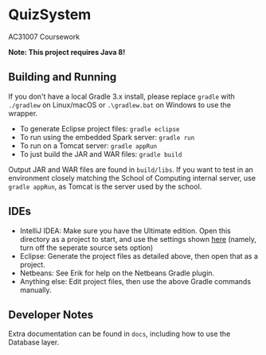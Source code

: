 # QuizSystem
AC31007 Coursework

**Note: This project requires Java 8!**

## Building and Running
If you don't have a local Gradle 3.x install, please replace `gradle` with `./gradlew` on Linux/macOS or `.\gradlew.bat`
on Windows to use the wrapper.

- To generate Eclipse project files: `gradle eclipse`
- To run using the embedded Spark server: `gradle run`
- To run on a Tomcat server: `gradle appRun`
- To just build the JAR and WAR files: `gradle build`

Output JAR and WAR files are found in `build/libs`. If you want to test in an environment closely matching the School of
Computing internal server, use `gradle appRun`, as Tomcat is the server used by the school.

## IDEs
- IntelliJ IDEA: Make sure you have the Ultimate edition. Open this directory as a project to start, and use the
settings shown [here](https://github.com/AC31007-Group-8/QuizSystem/blob/master/docs/idea_import.png) (namely, turn off
the seperate source sets option)
- Eclipse: Generate the project files as detailed above, then open that as a project.
- Netbeans: See Erik for help on the Netbeans Gradle plugin.
- Anything else: Edit project files, then use the above Gradle commands manually.

## Developer Notes
Extra documentation can be found in `docs`, including how to use the Database layer.